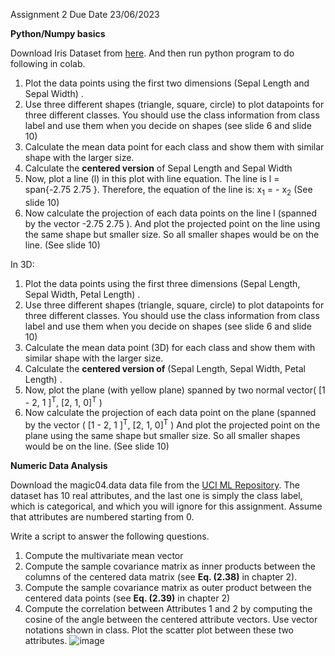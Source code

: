 Assignment 2		Due Date 23/06/2023

**Python/Numpy basics**

Download Iris Dataset from [here](https://archive.ics.uci.edu/ml/datasets/iris).  And then run python program to do following in colab.

1. Plot the data points using the first two dimensions (Sepal Length and Sepal Width) .
1. Use three different shapes (triangle, square, circle) to plot datapoints  for three different classes. You should use the class information from class label and use them when you decide on shapes (see slide 6 and slide 10)
1. Calculate the mean data point for each class and show them with similar shape with the larger size.
1. Calculate the **centered version** of Sepal Length and Sepal Width
1. Now, plot a line (l) in this plot with line equation. The line is l  = span{-2.75 2.75 }. Therefore, the equation of the line is:  x<sub>1</sub> = - x<sub>2</sub>  (See slide 10)
1. Now calculate the projection of each data points on the line l (spanned by the vector -2.75 2.75 ). And plot the projected point on the line using the same shape but smaller size. So all smaller shapes would be on the line. (See slide 10)

In 3D:

1. Plot the data points using the first three dimensions (Sepal Length, Sepal Width, Petal Length) .
1. Use three different shapes (triangle, square, circle) to plot datapoints  for three different classes. You should use the class information from class label and use them when you decide on shapes (see slide 6 and slide 10)
1. Calculate the mean data point (3D) for each class and show them with similar shape with the larger size.
1. Calculate the **centered version of**   (Sepal Length, Sepal Width, Petal Length) .
1. Now, plot the plane (with yellow plane) spanned by two normal vector( [1 - 2,  1 ]<sup>T</sup>, [2, 1, 0]<sup>T</sup> ) 
1. Now calculate the projection of each data point on the plane  (spanned by the vector ( [1 - 2,  1 ]<sup>T</sup>, [2, 1, 0]<sup>T</sup> ) And plot the projected point on the plane  using the same shape but smaller size. So all smaller shapes would be on the line. (See slide 10)

**Numeric Data Analysis**

Download the magic04.data data file from the [UCI ML Repository](https://archive.ics.uci.edu/ml/datasets/MAGIC+Gamma+Telescope). The dataset has 10 real attributes, and the last one is simply the class label, which is categorical, and which you will ignore for this assignment. Assume that attributes are numbered starting from 0.

Write a script to answer the following questions.

1. Compute the multivariate mean vector
1. Compute the sample covariance matrix as inner products between the columns of the centered data matrix (see **Eq. (2.38)** in chapter 2).
1. Compute the sample covariance matrix as outer product between the centered data points (see **Eq. (2.39)** in chapter 2)
1. Compute the correlation between Attributes 1 and 2 by computing the cosine of the angle between the centered attribute vectors. Use vector notations shown in class. Plot the scatter plot between these two attributes.
![image](https://github.com/SyedT1/Data-Mining-CSC417/assets/65404810/7aa8ec9b-4fe2-43e6-a59c-0ba89e0634ea)﻿

